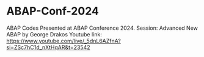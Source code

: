 # ABAP-Conf-2024
ABAP Codes Presented at ABAP Conference 2024.
Session: Advanced New ABAP by George Drakos
Youtube link: https://www.youtube.com/live/_5dnL6AZfnA?si=ZSc7hC1d_nXtHqAR&t=23542
